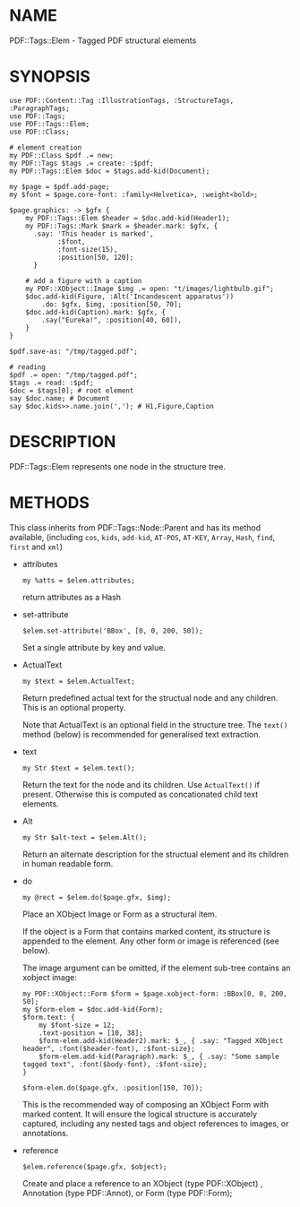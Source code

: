 NAME
====

PDF::Tags::Elem - Tagged PDF structural elements

SYNOPSIS
========

    use PDF::Content::Tag :IllustrationTags, :StructureTags, :ParagraphTags;
    use PDF::Tags;
    use PDF::Tags::Elem;
    use PDF::Class;

    # element creation
    my PDF::Class $pdf .= new;
    my PDF::Tags $tags .= create: :$pdf;
    my PDF::Tags::Elem $doc = $tags.add-kid(Document);

    my $page = $pdf.add-page;
    my $font = $page.core-font: :family<Helvetica>, :weight<bold>;

    $page.graphics: -> $gfx {
        my PDF::Tags::Elem $header = $doc.add-kid(Header1);
        my PDF::Tags::Mark $mark = $header.mark: $gfx, {
          .say: 'This header is marked',
                :$font,
                :font-size(15),
                :position[50, 120];
          }

        # add a figure with a caption
        my PDF::XObject::Image $img .= open: "t/images/lightbulb.gif";
        $doc.add-kid(Figure, :Alt('Incandescent apparatus'))
            .do: $gfx, $img, :position[50, 70];
        $doc.add-kid(Caption).mark: $gfx, {
            .say("Eureka!", :position[40, 60]),
        }
    }

    $pdf.save-as: "/tmp/tagged.pdf";

    # reading
    $pdf .= open: "/tmp/tagged.pdf";
    $tags .= read: :$pdf;
    $doc = $tags[0]; # root element
    say $doc.name; # Document
    say $doc.kids>>.name.join(','); # H1,Figure,Caption

DESCRIPTION
===========

PDF::Tags::Elem represents one node in the structure tree.

METHODS
=======

This class inherits from PDF::Tags::Node::Parent and has its method available, (including `cos`, `kids`, `add-kid`, `AT-POS`, `AT-KEY`, `Array`, `Hash`, `find`, `first` and `xml`)

  * attributes

        my %atts = $elem.attributes;

    return attributes as a Hash

  * set-attribute

        $elem.set-attribute('BBox', [0, 0, 200, 50]);

    Set a single attribute by key and value.

  * ActualText

        my $text = $elem.ActualText;

    Return predefined actual text for the structual node and any children. This is an optional property.

    Note that ActualText is an optional field in the structure tree. The `text()` method (below) is recommended for generalised text extraction.

  * text

        my Str $text = $elem.text();

    Return the text for the node and its children. Use `ActualText()` if present. Otherwise this is computed as concationated child text elements.

  * Alt

        my Str $alt-text = $elem.Alt();

    Return an alternate description for the structual element and its children in human readable form.

  * do

        my @rect = $elem.do($page.gfx, $img);

    Place an XObject Image or Form as a structural item.

    If the object is a Form that contains marked content, its structure is appended to the element. Any other form or image is referenced (see below).

    The image argument can be omitted, if the element sub-tree contains an xobject image:

        my PDF::XObject::Form $form = $page.xobject-form: :BBox[0, 0, 200, 50];
        my $form-elem = $doc.add-kid(Form);
        $form.text: {
            my $font-size = 12;
            .text-position = [10, 38];
            $form-elem.add-kid(Header2).mark: $_, { .say: "Tagged XObject header", :font($header-font), :$font-size};
            $form-elem.add-kid(Paragraph).mark: $_, { .say: "Some sample tagged text", :font($body-font), :$font-size};
        }

        $form-elem.do($page.gfx, :position[150, 70]);

    This is the recommended way of composing an XObject Form with marked content. It will ensure the logical structure is accurately captured, including any nested tags and object references to images, or annotations.

  * reference

        $elem.reference($page.gfx, $object);

    Create and place a reference to an XObject (type PDF::XObject) , Annotation (type PDF::Annot), or Form (type PDF::Form);

